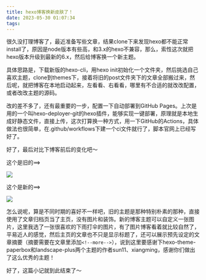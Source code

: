 ```yaml
---
title: hexo博客换新皮肤了！
date: 2023-05-30 01:07:34
tags:
---
```


很久没打理博客了，最近准备写些文章，结果clone下来发现hexo都不能正常install了，原因是node版本有些高，和3.x的hexo不兼容，那么，索性这次就把hexo版本升级到最新的6.x，然后给博客换一个新主题。

具体思路是，下载新版的hexo-cli，用hexo init初始化一个文件夹，然后挑选自己喜欢主题，clone到themes下，接着将旧的post文件夹下的文章全部搬过来，然后呢，就把博客在本地启动起来，左看看、右看看，哪里有不合适的就改改配置，或者改改主题的源码。

改的差不多了，还有最重要的一步，配置一下自动部署到GitHub Pages。上次是用的一个叫hexo-deployer-git的hexo插件，能够实现一键部署，原理就是本地生成好静态文件，直接上传，这次打算换一种方式，用一下GitHub的Actions，具体做法也很简单，在.github/workflows下建一个ci文件就行了，脚本官网上已经写好了。

<!--more-->

好了，最后对比下博客前后的变化吧～

这个是旧的==>

![](https://jiahuixyz.github.io/img-service/img/old_blog.png)

这个是新的==>

![](https://jiahuixyz.github.io/img-service/img/new_blog.png)

怎么说呢，算是不同时期的喜好不一样吧，旧的主题是那种特别朴素的那种，直接使用了文章归档页当了主页，没有图片和装饰。新的博客主题可以自定义一张图片，这里我选了一张很喜欢的下雨打伞的图片，有了图片博客看着就比较自然了，平易近人的感觉，然后主页的文章也不只是显示标题了，还可以展示预先设定的文章摘要（摘要需要在文章里添加`<!--more-->`），说到这里要感谢下hexo-theme-paperbox和landscape-plus两个主题的作者sun11、xiangming，感谢你们做出了这么优秀的主题！

好了，这篇小记就到此结束了～